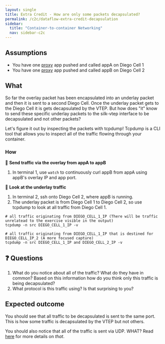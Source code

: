 ```yaml
---
layout: single
title: Extra Credit - How are only some packets decapsulated?
permalink: /c2c/dataflow-extra-credit-decapsulation
sidebar:
  title: "Container-to-container Networking"
  nav: sidebar-c2c
---
```


## Assumptions
- You have one
  [proxy](https://github.com/cloudfoundry/cf-networking-release/tree/develop/src/example-apps/proxy)
  app pushed and called appA on Diego Cell 1
- You have one
  [proxy](https://github.com/cloudfoundry/cf-networking-release/tree/develop/src/example-apps/proxy)
  app pushed and called appB on Diego Cell 2

## What

So far the overlay packet has been encapsulated into an underlay packet and
then it is sent to a second Diego Cell. Once the underlay packet gets to the
Diego Cell it is gets decapsulated by the VTEP. But how does "it" know to send
these specific underlay packets to the silk-vtep interface to be decapsulated
and not other packets?

Let's figure it out by inspecting the packets with tcpdump! Tcpdump is a CLI
tool that allows you to inspect all of the traffic flowing through your
container.

### How

🤔 **Send traffic via the overlay from appA to appB**
1. In terminal 1, use `watch` to continuously curl appB from appA using appB's overlay IP and app port.

📝 **Look at the underlay traffic**
1. In terminal 2, ssh onto Diego Cell 2, where appB is running.
1. The underlay packet is from Diego Cell 1 to Diego Cell 2, so use tcpdump to look at all traffic from Diego Cell 1.
```
# all traffic originating from DIEGO_CELL_1_IP (There will be traffic unrelatead to the exercise visible in the output)
tcpdump -n src DIEGO_CELL_1_IP -v

# all traffic originating from DIEGO_CELL_1_IP that is destined for DIEGO_CELL_IP_2 (A more focused capture)
tcpdump -n src DIEGO_CELL_1_IP and DIEGO_CELL_2_IP -v
```

## ❓ Questions
1. What do you notice about all of the traffic? What do they have in common? Based on this information how do you think only this traffic is being decapsulated?
1. What protocol is this traffic using? Is that surprising to you?

## Expected outcome
You should see that all traffic to be decapsulated is sent to the same port.
This is how some traffic is decapsulated by the VTEP but not others.

You should also notice that all of the traffic is sent via UDP. WHAT? Read
[here](https://blog.ipspace.net/2012/01/vxlan-runs-over-udp-does-it-matter.html)
for more details on _that_.
